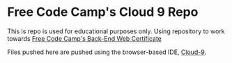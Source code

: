 # Free Code Camp's Cloud 9 Repo
This is repo is used for educational purposes only. Using repository to work towards [Free Code Camp's Back-End Web Certificate](https://www.freecodecamp.org/)

Files pushed here are pushed using the browser-based IDE, [Cloud-9](https://cs50.io).